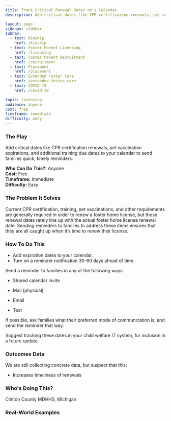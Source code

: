 ```yaml
---
title: Track Critical Renewal Dates on a Calendar
description: Add critical dates like CPR certification renewals, pet vaccination expirations, and additional training due dates to your calendar to send families quick, timely reminders.

layout: page
sidenav: sidebar
subnav:
  - text: Kinship
    href: /kinship
  - text: Foster Parent Licensing
    href: /licensing
  - text: Foster Parent Recruitment
    href: /recruitment
  - text: Placement
    href: /placement
  - text: Extended Foster Care
    href: /extended-foster-care
  - text: COVID-19
    href: /covid-19

topic: licensing
audience: anyone
cost: free
timeframe: immediate
difficulty: easy
---
```



### The Play

Add critical dates like CPR certification renewals, pet vaccination expirations, and additional training due dates to your calendar to send families quick, timely reminders.

**Who Can Do This?:**
Anyone<br />
**Cost:**
Free<br />
**Timeframe:**
Immediate<br />
**Difficulty:**
Easy<br />

### The Problem It Solves

Current CPR certification, training, pet vaccinations, and other requirements are generally required in order to renew a foster home license, but those renewal dates rarely line up with the actual foster home license renewal date. Sending reminders to families to address these items ensures that they are all caught up when it’s time to renew their license.

### How To Do This

* Add expiration dates to your calendar. 
* Turn on  a reminder notification 30-60 days ahead of time.

Send a reminder to families in any of the following ways: 
 
* Shared calendar invite

* Mail (physical)

* Email 

* Text

If possible, ask families what their preferred mode of communication is, and send the reminder that way. 

Suggest tracking these dates in your child welfare IT system, for inclusion in a future update.

### Outcomes Data

We are still collecting concrete data, but suspect that this:

* Increases timeliness of renewals

### Who's Doing This?

Clinton County MDHHS, Michigan

### Real-World Examples